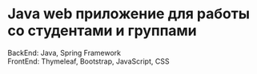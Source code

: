 # Java web приложение для работы со студентами и группами  
 BackEnd: Java, Spring Framework  
 FrontEnd: Thymeleaf, Bootstrap, JavaScript, CSS  
